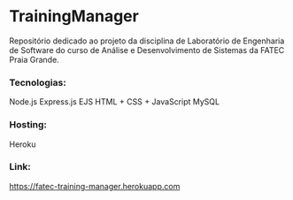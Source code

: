 # TrainingManager
Repositório dedicado ao projeto da disciplina de Laboratório de Engenharia de Software do curso de Análise e Desenvolvimento de Sistemas da FATEC Praia Grande.

### Tecnologias:
Node.js
Express.js
EJS
HTML + CSS + JavaScript
MySQL

### Hosting:
Heroku

### Link: 
https://fatec-training-manager.herokuapp.com
